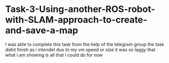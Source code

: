 # Task-3-Using-another-ROS-robot-with-SLAM-approach-to-create-and-save-a-map
I was able to complete this task from the help of the telegram group the task didnt finish as i intendet duo to my vm speed or size it was so laggy that what i am showing is all that i could do for now 
